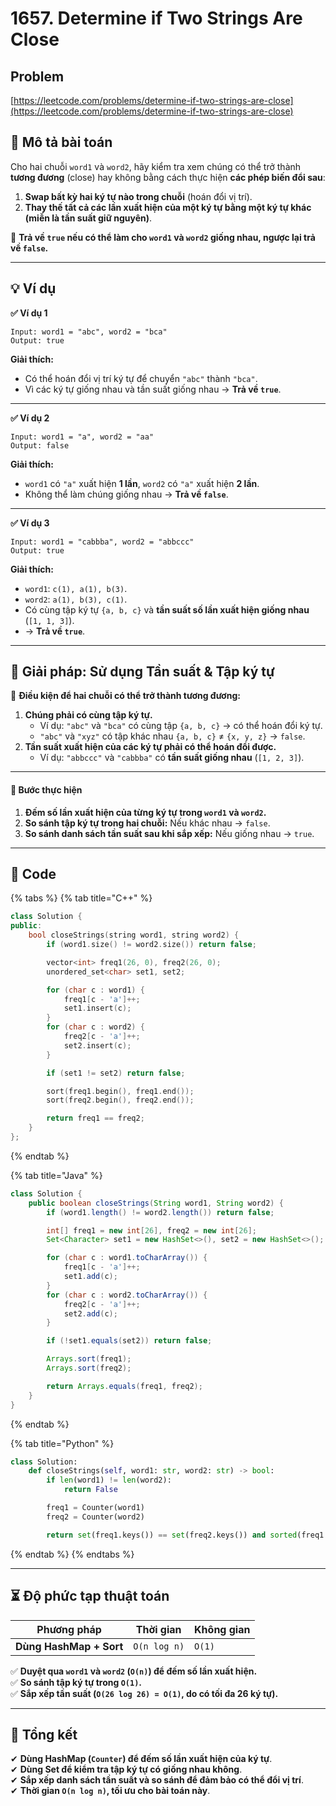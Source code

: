 # 1657. Determine if Two Strings Are Close

## Problem

[https://leetcode.com/problems/determine-if-two-strings-are-close](https://leetcode.com/problems/determine-if-two-strings-are-close)

## **📌 Mô tả bài toán**

Cho hai chuỗi `word1` và `word2`, hãy kiểm tra xem chúng có thể trở thành **tương đương** (close) hay không bằng cách thực hiện **các phép biến đổi sau**:

1. **Swap bất kỳ hai ký tự nào trong chuỗi** (hoán đổi vị trí).
2. **Thay thế tất cả các lần xuất hiện của một ký tự bằng một ký tự khác (miễn là tần suất giữ nguyên)**.

🔹 **Trả về `true` nếu có thể làm cho `word1` và `word2` giống nhau, ngược lại trả về `false`.**

***

## **💡 Ví dụ**

**✅ Ví dụ 1**

```
Input: word1 = "abc", word2 = "bca"
Output: true
```

**Giải thích:**

* Có thể hoán đổi vị trí ký tự để chuyển `"abc"` thành `"bca"`.
* Vì các ký tự giống nhau và tần suất giống nhau → **Trả về `true`**.

***

**✅ Ví dụ 2**

```
Input: word1 = "a", word2 = "aa"
Output: false
```

**Giải thích:**

* `word1` có `"a"` xuất hiện **1 lần**, `word2` có `"a"` xuất hiện **2 lần**.
* Không thể làm chúng giống nhau → **Trả về `false`**.

***

**✅ Ví dụ 3**

```
Input: word1 = "cabbba", word2 = "abbccc"
Output: true
```

**Giải thích:**

* `word1`: `c(1), a(1), b(3)`.
* `word2`: `a(1), b(3), c(1)`.
* Có cùng tập ký tự `{a, b, c}` và **tần suất số lần xuất hiện giống nhau** (`[1, 1, 3]`).
* → **Trả về `true`**.

***

## **🚀 Giải pháp: Sử dụng Tần suất & Tập ký tự**

📌 **Điều kiện để hai chuỗi có thể trở thành tương đương:**

1. **Chúng phải có cùng tập ký tự.**
   * Ví dụ: `"abc"` và `"bca"` có cùng tập `{a, b, c}` → có thể hoán đổi ký tự.
   * `"abc"` và `"xyz"` có tập khác nhau `{a, b, c}` ≠ `{x, y, z}` → `false`.
2. **Tần suất xuất hiện của các ký tự phải có thể hoán đổi được.**
   * Ví dụ: `"abbccc"` và `"cabbba"` có **tần suất giống nhau** (`[1, 2, 3]`).

***

#### **🔹 Bước thực hiện**

1. **Đếm số lần xuất hiện của từng ký tự trong `word1` và `word2`.**
2. **So sánh tập ký tự trong hai chuỗi:** Nếu khác nhau → `false`.
3. **So sánh danh sách tần suất sau khi sắp xếp:** Nếu giống nhau → `true`.

***

## **📜 Code**

{% tabs %}
{% tab title="C++" %}
```cpp
class Solution {
public:
    bool closeStrings(string word1, string word2) {
        if (word1.size() != word2.size()) return false;

        vector<int> freq1(26, 0), freq2(26, 0);
        unordered_set<char> set1, set2;

        for (char c : word1) {
            freq1[c - 'a']++;
            set1.insert(c);
        }
        for (char c : word2) {
            freq2[c - 'a']++;
            set2.insert(c);
        }

        if (set1 != set2) return false;

        sort(freq1.begin(), freq1.end());
        sort(freq2.begin(), freq2.end());

        return freq1 == freq2;
    }
};
```
{% endtab %}

{% tab title="Java" %}
```java
class Solution {
    public boolean closeStrings(String word1, String word2) {
        if (word1.length() != word2.length()) return false;

        int[] freq1 = new int[26], freq2 = new int[26];
        Set<Character> set1 = new HashSet<>(), set2 = new HashSet<>();

        for (char c : word1.toCharArray()) {
            freq1[c - 'a']++;
            set1.add(c);
        }
        for (char c : word2.toCharArray()) {
            freq2[c - 'a']++;
            set2.add(c);
        }

        if (!set1.equals(set2)) return false;

        Arrays.sort(freq1);
        Arrays.sort(freq2);

        return Arrays.equals(freq1, freq2);
    }
}
```
{% endtab %}

{% tab title="Python" %}
```python
class Solution:
    def closeStrings(self, word1: str, word2: str) -> bool:
        if len(word1) != len(word2):
            return False

        freq1 = Counter(word1)
        freq2 = Counter(word2)

        return set(freq1.keys()) == set(freq2.keys()) and sorted(freq1.values()) == sorted(freq2.values())
```
{% endtab %}
{% endtabs %}

***

## **⏳ Độ phức tạp thuật toán**

| Phương pháp             | Thời gian    | Không gian |
| ----------------------- | ------------ | ---------- |
| **Dùng HashMap + Sort** | `O(n log n)` | `O(1)`     |

✅ **Duyệt qua `word1` và `word2` (`O(n)`) để đếm số lần xuất hiện.**\
✅ **So sánh tập ký tự trong `O(1)`.**\
✅ **Sắp xếp tần suất (`O(26 log 26) = O(1)`, do có tối đa 26 ký tự).**

***

## **📌 Tổng kết**

✔ **Dùng HashMap (`Counter`) để đếm số lần xuất hiện của ký tự**.\
✔ **Dùng Set để kiểm tra tập ký tự có giống nhau không**.\
✔ **Sắp xếp danh sách tần suất và so sánh để đảm bảo có thể đổi vị trí**.\
✔ **Thời gian `O(n log n)`, tối ưu cho bài toán này**.



